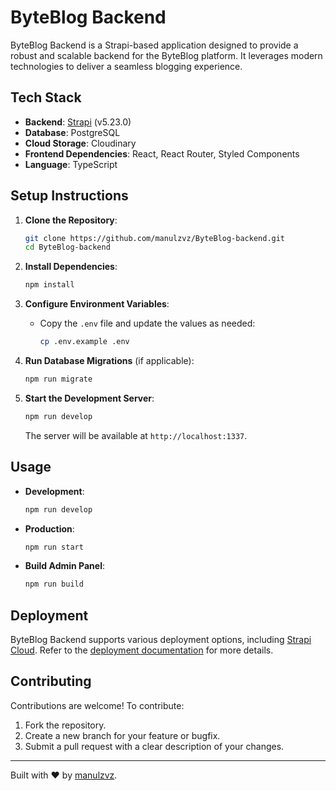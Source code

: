 # ByteBlog Backend

ByteBlog Backend is a Strapi-based application designed to provide a robust and scalable backend for the ByteBlog platform. It leverages modern technologies to deliver a seamless blogging experience.

## Tech Stack

- **Backend**: [Strapi](https://strapi.io) (v5.23.0)
- **Database**: PostgreSQL
- **Cloud Storage**: Cloudinary
- **Frontend Dependencies**: React, React Router, Styled Components
- **Language**: TypeScript

## Setup Instructions

1. **Clone the Repository**:

   ```bash
   git clone https://github.com/manulzvz/ByteBlog-backend.git
   cd ByteBlog-backend
   ```

2. **Install Dependencies**:

   ```bash
   npm install
   ```

3. **Configure Environment Variables**:

   - Copy the `.env` file and update the values as needed:
     ```bash
     cp .env.example .env
     ```

4. **Run Database Migrations** (if applicable):

   ```bash
   npm run migrate
   ```

5. **Start the Development Server**:

   ```bash
   npm run develop
   ```

   The server will be available at `http://localhost:1337`.

## Usage

- **Development**:
  ```bash
  npm run develop
  ```
- **Production**:
  ```bash
  npm run start
  ```
- **Build Admin Panel**:
  ```bash
  npm run build
  ```

## Deployment

ByteBlog Backend supports various deployment options, including [Strapi Cloud](https://cloud.strapi.io). Refer to the [deployment documentation](https://docs.strapi.io/dev-docs/deployment) for more details.

## Contributing

Contributions are welcome! To contribute:

1. Fork the repository.
2. Create a new branch for your feature or bugfix.
3. Submit a pull request with a clear description of your changes.

---

Built with ❤️ by [manulzvz](https://github.com/manulzvz).
